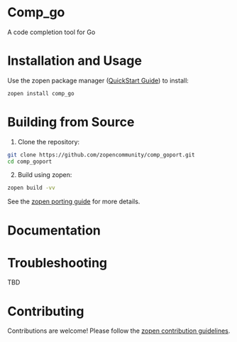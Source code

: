 # Comp_go

A code completion tool for Go

# Installation and Usage

Use the zopen package manager ([QuickStart Guide](https://zopen.community/#/Guides/QuickStart)) to install:
```bash
zopen install comp_go
```

# Building from Source

1. Clone the repository:
```bash
git clone https://github.com/zopencommunity/comp_goport.git
cd comp_goport
```
2. Build using zopen:
```bash
zopen build -vv
```

See the [zopen porting guide](https://zopen.community/#/Guides/Porting) for more details.

# Documentation


# Troubleshooting
TBD

# Contributing
Contributions are welcome! Please follow the [zopen contribution guidelines](https://github.com/zopencommunity/meta/blob/main/CONTRIBUTING.md).
